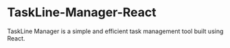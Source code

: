# TaskLine-Manager-React
TaskLine Manager is a simple and efficient task management tool built using React.
